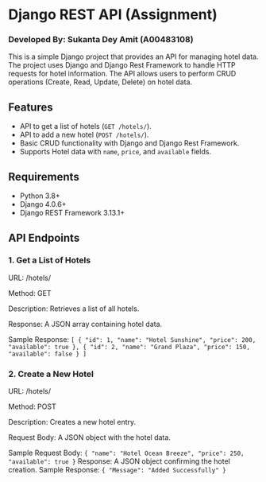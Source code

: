 # Django REST API (Assignment)
### Developed By: Sukanta Dey Amit (A00483108)

This is a simple Django project that provides an API for managing hotel data. The project uses Django and Django Rest Framework to handle HTTP requests for hotel information. The API allows users to perform CRUD operations (Create, Read, Update, Delete) on hotel data.

## Features

- API to get a list of hotels (`GET /hotels/`).
- API to add a new hotel (`POST /hotels/`).
- Basic CRUD functionality with Django and Django Rest Framework.
- Supports Hotel data with `name`, `price`, and `available` fields.

## Requirements

- Python 3.8+
- Django 4.0.6+
- Django REST Framework 3.13.1+

## API Endpoints
### 1. Get a List of Hotels
URL: /hotels/

Method: GET

Description: Retrieves a list of all hotels.

Response: A JSON array containing hotel data.

Sample Response:
`[
  {
    "id": 1,
    "name": "Hotel Sunshine",
    "price": 200,
    "available": true
  },
  {
    "id": 2,
    "name": "Grand Plaza",
    "price": 150,
    "available": false
  }
]`

### 2. Create a New Hotel
URL: /hotels/

Method: POST

Description: Creates a new hotel entry.

Request Body: A JSON object with the hotel data.

Sample Request Body:
`{
  "name": "Hotel Ocean Breeze",
  "price": 250,
  "available": true
}`
Response: A JSON object confirming the hotel creation.
Sample Response:
`{
  "Message": "Added Successfully"
}`
